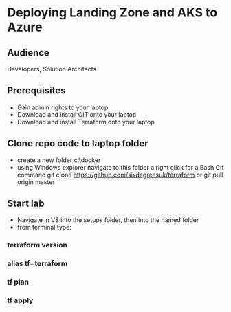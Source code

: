 # Deploying Landing Zone and AKS to Azure

## Audience
Developers, Solution Architects

## Prerequisites

* Gain admin rights to your laptop
* Download and install GIT onto your laptop  
* Download and install Terraform onto your laptop  

## Clone repo code to laptop folder 
* create a new folder c:\docker
* using Windows explorer navigate to this folder a right click for a Bash Git command
git clone https://github.com/sixdegreesuk/terraform or
git pull origin master

## Start lab
* Navigate in VS into the setups folder, then into the named folder
* from terminal type: 
### terraform version
### alias tf=terraform
### tf plan
### tf apply


